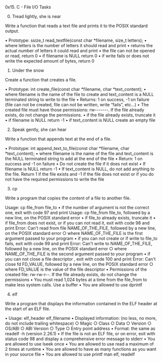 0x15. C - File I/O Tasks

0. Tread lightly, she is near

Write a function that reads a text file and prints it to the POSIX standard output.

• Prototype: ssize_t read_textfile(const char *filename, size_t letters);
• where letters is the number of letters it should read and print
• returns the actual number of letters it could read and print
•  the file can not be opened or read, return 0
• if filename is NULL return 0
• if write fails or does not write the expected amount of bytes, return 0

1. Under the snow

Create a function that creates a file.

• Prototype: int create_file(const char *filename, char *text_content);
• where filename is the name of the file to create and text_content is a NULL terminated string to write to the file
• Returns: 1 on success, -1 on failure (file can not be created, file can not be written, write “fails”, etc…)
• The created file must have those permissions: rw-------. If the file already exists, do not change the permissions.
• if the file already exists, truncate it
• if filename is NULL return -1
• if text_content is NULL create an empty file

2. Speak gently, she can hear

Write a function that appends text at the end of a file.

• Prototype: int append_text_to_file(const char *filename, char *text_content);
• where filename is the name of the file and text_content is the NULL terminated string to add at the end of the file
• Return: 1 on success and -1 on failure
• Do not create the file if it does not exist
• If filename is NULL return -1
• If text_content is NULL, do not add anything to the file. Return 1 if the file exists and -1 if the file does not exist or if you do not have the required permissions to write the file

3. cp

Write a program that copies the content of a file to another file.

Usage: cp file_from file_to
• if the number of argument is not the correct one, exit with code 97 and print Usage: cp file_from file_to, followed by a new line, on the POSIX standard error
• if file_to already exists, truncate it
• if file_from does not exist, or if you can not read it, exit with code 98 and print Error: Can't read from file NAME_OF_THE_FILE, followed by a new line, on the POSIX standard error
    ○ where NAME_OF_THE_FILE is the first argument passed to your program
• if you can not create or if write to file_to fails, exit with code 99 and print Error: Can't write to NAME_OF_THE_FILE, followed by a new line, on the POSIX standard error
    ○ where NAME_OF_THE_FILE is the second argument passed to your program
• if you can not close a file descriptor , exit with code 100 and print Error: Can't close fd FD_VALUE, followed by a new line, on the POSIX standard error
    ○ where FD_VALUE is the value of the file descriptor
• Permissions of the created file: rw-rw-r--. If the file already exists, do not change the permissions
• You must read 1,024 bytes at a time from the file_from to make less system calls. Use a buffer
• You are allowed to use dprintf

4. elf

Write a program that displays the information contained in the ELF header at the start of an ELF file.

• Usage: elf_header elf_filename
• Displayed information: (no less, no more, do not include trailing whitespace)
    ○ Magic
    ○ Class
    ○ Data
    ○ Version
    ○ OS/ABI
    ○ ABI Version
    ○ Type
    ○ Entry point address
• Format: the same as readelf -h (version 2.26.1)
• If the file is not an ELF file, or on error, exit with status code 98 and display a comprehensive error message to stderr
• You are allowed to use lseek once
• You are allowed to use read a maximum of 2 times at runtime
• You are allowed to have as many functions as you want in your source file
• You are allowed to use printf
man elf, readelf
